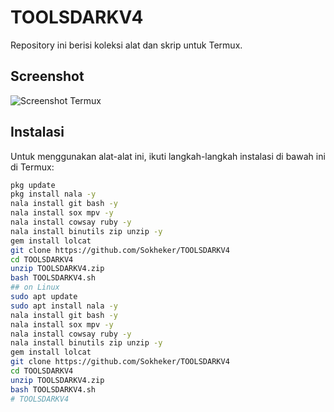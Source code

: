 # TOOLSDARKV4 

Repository ini berisi koleksi alat dan skrip untuk Termux.

## Screenshot

![Screenshot Termux](Screenshot_2024-07-03-01-13-25-776_com.termux.jpg)

## Instalasi

Untuk menggunakan alat-alat ini, ikuti langkah-langkah instalasi di bawah ini di Termux:

```bash
pkg update
pkg install nala -y
nala install git bash -y
nala install sox mpv -y
nala install cowsay ruby -y
nala install binutils zip unzip -y
gem install lolcat
git clone https://github.com/Sokheker/TOOLSDARKV4
cd TOOLSDARKV4
unzip TOOLSDARKV4.zip
bash TOOLSDARKV4.sh
## on Linux
sudo apt update
sudo apt install nala -y
nala install git bash -y
nala install sox mpv -y
nala install cowsay ruby -y
nala install binutils zip unzip -y
gem install lolcat
git clone https://github.com/Sokheker/TOOLSDARKV4
cd TOOLSDARKV4
unzip TOOLSDARKV4.zip
bash TOOLSDARKV4.sh
# TOOLSDARKV4 
